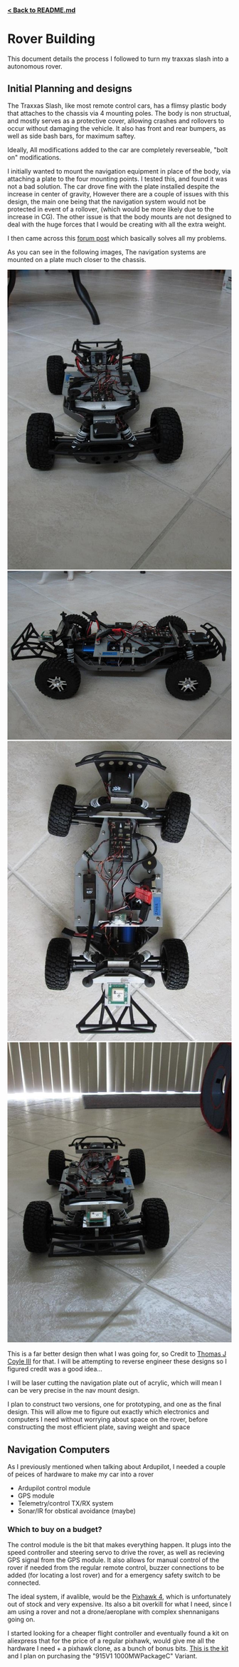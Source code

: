 #### [< Back to README.md](/README.md)

# Rover Building
This document details the process I followed to turn my traxxas slash into a autonomous rover.

## Initial Planning and designs

The Traxxas Slash, like most remote control cars, has a flimsy plastic body that attaches to the chassis via 4 mounting poles. The body is non structual, and mostly serves as a protective cover, allowing crashes and rollovers to occur without damaging the vehicle. It also has front and rear bumpers, as well as side bash bars, for maximum saftey. 

Ideally, All modifications added to the car are completely reverseable, "bolt on" modifications.

I initially wanted to mount the navigation equipment in place of the body, via attaching a plate to the four mounting points. I tested this, and found it was not a bad solution. The car drove fine with the plate installed despite the increase in center of gravity, However there are a couple of issues with this design, the main one being that the navigation system would not be protected in event of a rollover, (which would be more likely due to the increase in CG). The other issue is that the body mounts are not designed to deal with the huge forces that I would be creating with all the extra weight.

I then came across this [forum post](https://diydrones.com/group/ardurover-user-group/forum/pixhawk-equipped-4wd-traxxas-slash-chassis?commentId=7447824%3AComment%3A1586066) which basically solves all my problems. 

As you can see in the following images, The navigation systems are mounted on a plate much closer to the chassis.

<img src='../media/otherover1.JPG'>
<img src='../media/otherover2.JPG'>
<img src='../media/otherover3.JPG'>
<img src='../media/otherover4.JPG'>

This is a far better design then what I was going for, so Credit to [Thomas J Coyle III](https://diydrones.com/members/ThomasJCoyleIII) for that. 
I will be attempting to reverse engineer these designs so I figured credit was a good idea...

I will be laser cutting the navigation plate out of acrylic, which will mean I can be very precise in the nav mount design. 

I plan to construct two versions, one for prototyping, and one as the final design. This will allow me to figure out exactly which electronics and computers I need without worrying about space on the rover, before constructing the most efficient plate, saving weight and space 

## Navigation Computers

As I previously mentioned when talking about Ardupilot, I needed a couple of peices of hardware to make my car into a rover

- Ardupilot control module
- GPS module
- Telemetry/control TX/RX system
- Sonar/IR for obstical avoidance (maybe)

### Which to buy on a budget?

The control module is the bit that makes everything happen. It plugs into the speed controller and steering servo to drive the rover, as well as recieving GPS signal from the GPS module. It also allows for manual control of the rover if needed from the regular remote control, buzzer connections to be added (for locating a lost rover) and for a emergency safety switch to be connected. 

The ideal system, if avalible, would be the [Pixhawk 4](https://holybro.com/products/pixhawk-4?variant=41527199498429), which is unfortunately out of stock and very expensive. Its also a bit overkill for what I need, since I am using a rover and not a drone/aeroplane with complex shennanigans going on.

I started looking for a cheaper flight controller and eventually found a kit on aliexpress that for the price of a regular pixhawk, would give me all the hardware I need + a pixhawk clone, as a bunch of bonus bits. [This is the kit](https://www.aliexpress.com/item/33058886931.html) and I plan on purchasing the "915V1 1000MWPackageC" Variant.
